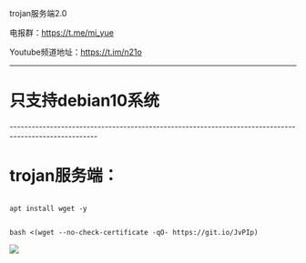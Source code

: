 trojan服务端2.0

电报群：https://t.me/mi_yue

Youtube频道地址：https://t.im/n21o

------------------------------------------------------------------------------------------------------
<h1>只支持debian10系统</h1>
------------------------------------------------------------------------------------------------------
</p>
<h1>trojan服务端：</h1>
</p>
<code>
apt install wget -y
</code>
</p>
<code>
bash <(wget --no-check-certificate -qO- https://git.io/JvPIp)
</code>
</p>
<img src="https://git.io/JvPLv">
</p>

